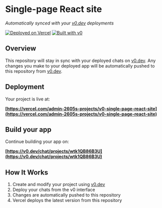 # Single-page React site

*Automatically synced with your [v0.dev](https://v0.dev) deployments*

[![Deployed on Vercel](https://img.shields.io/badge/Deployed%20on-Vercel-black?style=for-the-badge&logo=vercel)](https://vercel.com/admin-2605s-projects/v0-single-page-react-site)
[![Built with v0](https://img.shields.io/badge/Built%20with-v0.dev-black?style=for-the-badge)](https://v0.dev/chat/projects/wtk1QB86B3U)

## Overview

This repository will stay in sync with your deployed chats on [v0.dev](https://v0.dev).
Any changes you make to your deployed app will be automatically pushed to this repository from [v0.dev](https://v0.dev).

## Deployment

Your project is live at:

**[https://vercel.com/admin-2605s-projects/v0-single-page-react-site](https://vercel.com/admin-2605s-projects/v0-single-page-react-site)**

## Build your app

Continue building your app on:

**[https://v0.dev/chat/projects/wtk1QB86B3U](https://v0.dev/chat/projects/wtk1QB86B3U)**

## How It Works

1. Create and modify your project using [v0.dev](https://v0.dev)
2. Deploy your chats from the v0 interface
3. Changes are automatically pushed to this repository
4. Vercel deploys the latest version from this repository
